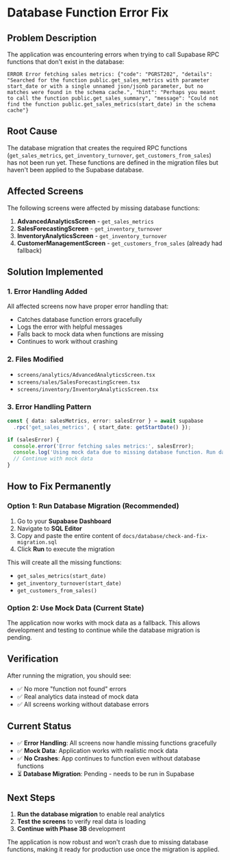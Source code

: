 # Database Function Error Fix

## Problem Description

The application was encountering errors when trying to call Supabase RPC functions that don't exist in the database:

```
ERROR Error fetching sales metrics: {"code": "PGRST202", "details": "Searched for the function public.get_sales_metrics with parameter start_date or with a single unnamed json/jsonb parameter, but no matches were found in the schema cache.", "hint": "Perhaps you meant to call the function public.get_sales_summary", "message": "Could not find the function public.get_sales_metrics(start_date) in the schema cache"}
```

## Root Cause

The database migration that creates the required RPC functions (`get_sales_metrics`, `get_inventory_turnover`, `get_customers_from_sales`) has not been run yet. These functions are defined in the migration files but haven't been applied to the Supabase database.

## Affected Screens

The following screens were affected by missing database functions:

1. **AdvancedAnalyticsScreen** - `get_sales_metrics`
2. **SalesForecastingScreen** - `get_inventory_turnover`
3. **InventoryAnalyticsScreen** - `get_inventory_turnover`
4. **CustomerManagementScreen** - `get_customers_from_sales` (already had fallback)

## Solution Implemented

### 1. Error Handling Added

All affected screens now have proper error handling that:
- Catches database function errors gracefully
- Logs the error with helpful messages
- Falls back to mock data when functions are missing
- Continues to work without crashing

### 2. Files Modified

- `screens/analytics/AdvancedAnalyticsScreen.tsx`
- `screens/sales/SalesForecastingScreen.tsx`
- `screens/inventory/InventoryAnalyticsScreen.tsx`

### 3. Error Handling Pattern

```typescript
const { data: salesMetrics, error: salesError } = await supabase
  .rpc('get_sales_metrics', { start_date: getStartDate() });

if (salesError) {
  console.error('Error fetching sales metrics:', salesError);
  console.log('Using mock data due to missing database function. Run database migration to enable real analytics.');
  // Continue with mock data
}
```

## How to Fix Permanently

### Option 1: Run Database Migration (Recommended)

1. Go to your **Supabase Dashboard**
2. Navigate to **SQL Editor**
3. Copy and paste the entire content of `docs/database/check-and-fix-migration.sql`
4. Click **Run** to execute the migration

This will create all the missing functions:
- `get_sales_metrics(start_date)`
- `get_inventory_turnover(start_date)`
- `get_customers_from_sales()`

### Option 2: Use Mock Data (Current State)

The application now works with mock data as a fallback. This allows development and testing to continue while the database migration is pending.

## Verification

After running the migration, you should see:
- ✅ No more "function not found" errors
- ✅ Real analytics data instead of mock data
- ✅ All screens working without database errors

## Current Status

- ✅ **Error Handling**: All screens now handle missing functions gracefully
- ✅ **Mock Data**: Application works with realistic mock data
- ✅ **No Crashes**: App continues to function even without database functions
- ⏳ **Database Migration**: Pending - needs to be run in Supabase

## Next Steps

1. **Run the database migration** to enable real analytics
2. **Test the screens** to verify real data is loading
3. **Continue with Phase 3B** development

The application is now robust and won't crash due to missing database functions, making it ready for production use once the migration is applied. 